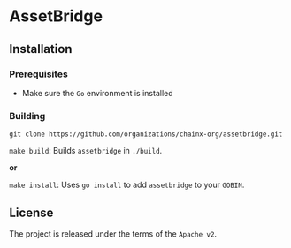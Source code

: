 
# AssetBridge

## Installation

### Prerequisites

- Make sure the `Go` environment is installed

### Building

`git clone https://github.com/organizations/chainx-org/assetbridge.git`

`make build`: Builds `assetbridge` in `./build`.

**or**

`make install`: Uses `go install` to add `assetbridge` to your `GOBIN`.

## License

The project is released under the terms of the `Apache v2`.
